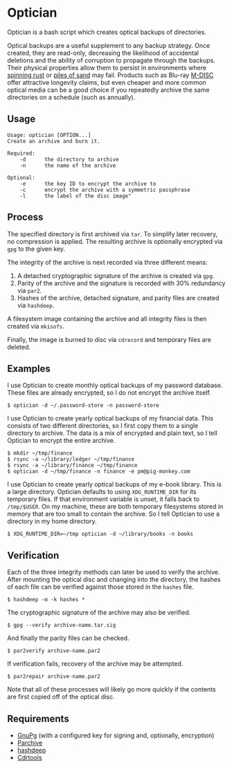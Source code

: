 # Optician

Optician is a bash script which creates optical backups of directories.

Optical backups are a useful supplement to any backup strategy. Once created,
they are read-only, decreasing the likelihood of accidental deletions and the
ability of corruption to propagate through the backups. Their physical
properties allow them to persist in environments where [spinning
rust](https://en.wikipedia.org/wiki/Hard_disk_drive) or [piles of
sand](https://en.wikipedia.org/wiki/Flash_memory) may fail. Products such as
Blu-ray [M-DISC](https://en.wikipedia.org/wiki/M-DISC) offer attractive
longevity claims, but even cheaper and more common optical media can be a good
choice if you repeatedly archive the same directories on a schedule (such as
annually).

## Usage

    Usage: optician [OPTION...]
    Create an archive and burn it.

    Required:
        -d      the directory to archive
        -n      the name of the archive

    Optional:
        -e      the key ID to encrypt the archive to
        -c      encrypt the archive with a symmetric passphrase
        -l      the label of the disc image"

## Process

The specified directory is first archived via `tar`. To simplify later
recovery, no compression is applied. The resulting archive is optionally
encrypted via `gpg` to the given key.

The integrity of the archive is next recorded via three different means:
    
1. A detached cryptographic signature of the archive is created via `gpg`.
2. Parity of the archive and the signature is recorded with 30% redundancy via `par2`.
3. Hashes of the archive, detached signature, and parity files are created via `hashdeep`.

A filesystem image containing the archive and all integrity files is then
created via `mkisofs`.

Finally, the image is burned to disc via `cdrecord` and temporary files are
deleted.

## Examples

I use Optician to create monthly optical backups of my password database. These
files are already encrypted, so I do not encrypt the archive itself.

    $ optician -d ~/.password-store -n password-store

I use Optician to create yearly optical backups of my financial data. This
consists of two different directories, so I first copy them to a single
directory to archive. The data is a mix of encrypted and plain text, so I tell
Optician to encrypt the entire archive.

    $ mkdir ~/tmp/finance
    $ rsync -a ~/library/ledger ~/tmp/finance
    $ rsync -a ~/library/finance ~/tmp/finance
    $ optician -d ~/tmp/finance -n finance -e pm@pig-monkey.com

I use Optician to create yearly optical backups of my e-book library. This is a
large directory. Optician defaults to using `XDG_RUNTIME_DIR` for its temporary
files. If that environment variable is unset, it falls back to `/tmp/$USER`. On
my machine, these are both temporary filesystems stored in memory that are too
small to contain the archive. So I tell Optician to use a directory in my home
directory.

    $ XDG_RUNTIME_DIR=~/tmp optician -d ~/library/books -n books

## Verification

Each of the three integrity methods can later be used to verify the archive.
After mounting the optical disc and changing into the directory, the hashes of
each file can be verified against those stored in the `hashes` file.

    $ hashdeep -m -k hashes *

The cryptographic signature of the archive may also be verified.

    $ gpg --verify archive-name.tar.sig

And finally the parity files can be checked.

    $ par2verify archive-name.par2

If verification fails, recovery of the archive may be attempted.

    $ par2repair archive-name.par2

Note that all of these processes will likely go more quickly if the contents
are first copied off of the optical disc.

## Requirements

* [GnuPg](https://gnupg.org/) (with a configured key for signing and, optionally, encryption)
* [Parchive](https://parchive.github.io/)
* [hashdeep](http://md5deep.sourceforge.net/)
* [Cdrtools](http://cdrtools.sourceforge.net/private/cdrecord.html)
